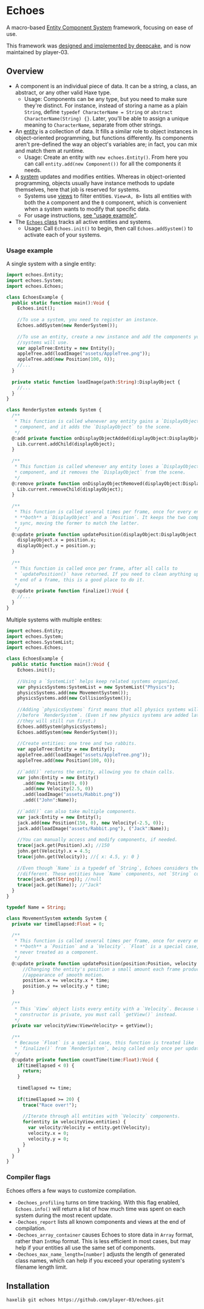 # Echoes
A macro-based [Entity Component System](https://en.wikipedia.org/wiki/Entity_component_system) framework, focusing on ease of use.

This framework was [designed and implemented by deepcake](https://github.com/deepcake/echo), and is now maintained by player-03.

## Overview

- A component is an individual piece of data. It can be a string, a class, an abstract, or any other valid Haxe type.
  - Usage: Components can be any type, but you need to make sure they're distinct. For instance, instead of storing a name as a plain `String`, define `typedef CharacterName = String` or `abstract CharacterName(String) {}`. Later, you'll be able to assign a unique meaning to `CharacterName`, separate from other strings.
- An [entity](src/echoes/Entity.hx) is a collection of data. It fills a similar role to object instances in object-oriented programming, but functions differently. Its components aren't pre-defined the way an object's variables are; in fact, you can mix and match them at runtime.
  - Usage: Create an entity with `new echoes.Entity()`. From here you can call `entity.add(new Component())` for all the components it needs.
- A [system](src/echoes/System.hx) updates and modifies entities. Whereas in object-oriented programming, objects usually have instance methods to update themselves, here that job is reserved for systems.
  - Systems use [views](src/echoes/View.hx) to filter entities. `View<A, B>` lists all entities with both the `A` component and the `B` component, which is convenient when a system wants to modify that specific data.
  - For usage instructions, [see "usage example"](#usage-example).
- The [`Echoes` class](src/echoes/Echoes.hx) tracks all active entities and systems.
  - Usage: Call `Echoes.init()` to begin, then call `Echoes.addSystem()` to activate each of your systems.

### Usage example

A single system with a single entity:

```haxe
import echoes.Entity;
import echoes.System;
import echoes.Echoes;

class EchoesExample {
  public static function main():Void {
    Echoes.init();
    
    //To use a system, you need to register an instance.
    Echoes.addSystem(new RenderSystem());
    
    //To use an entity, create a new instance and add the components your
    //systems will use.
    var appleTree:Entity = new Entity();
    appleTree.add(loadImage("assets/AppleTree.png"));
    appleTree.add(new Position(100, 0));
    //...
  }
  
  private static function loadImage(path:String):DisplayObject {
    //...
  }
}

class RenderSystem extends System {
  /**
   * This function is called whenever any entity gains a `DisplayObject`
   * component, and it adds the `DisplayObject` to the scene.
   */
  @:add private function onDisplayObjectAdded(displayObject:DisplayObject):Void {
    Lib.current.addChild(displayObject);
  }
  
  /**
   * This function is called whenever any entity loses a `DisplayObject`
   * component, and it removes the `DisplayObject` from the scene.
   */
  @:remove private function onDisplayObjectRemoved(displayObject:DisplayObject):Void {
    Lib.current.removeChild(displayObject);
  }
  
  /**
   * This function is called several times per frame, once for every entity with
   * **both** a `DisplayObject` and a `Position`. It keeps the two components in
   * sync, moving the former to match the latter.
   */
  @:update private function updatePosition(displayObject:DisplayObject, position:Position):Void {
    displayObject.x = position.x;
    displayObject.y = position.y;
  }
  
  /**
   * This function is called once per frame, after all calls to
   * `updatePosition()` have returned. If you need to clean anything up at the
   * end of a frame, this is a good place to do it.
   */
  @:update private function finalize():Void {
    //...
  }
}
```

Multiple systems with multiple entites:

```haxe
import echoes.Entity;
import echoes.System;
import echoes.SystemList;
import echoes.Echoes;

class EchoesExample {
  public static function main():Void {
    Echoes.init();
    
    //Using a `SystemList` helps keep related systems organized.
    var physicsSystems:SystemList = new SystemList("Physics");
    physicsSystems.add(new MovementSystem());
    physicsSystems.add(new CollisionSystem());
    
    //Adding `physicsSystems` first means that all physics systems will run
    //before `RenderSystem`. (Even if new physics systems are added later on,
    //they will still run first.)
    Echoes.addSystem(physicsSystems);
    Echoes.addSystem(new RenderSystem());
    
    //Create entities: one tree and two rabbits.
    var appleTree:Entity = new Entity();
    appleTree.add(loadImage("assets/AppleTree.png"));
    appleTree.add(new Position(100, 0));
    
    //`add()` returns the entity, allowing you to chain calls.
    var john:Entity = new Entity()
      .add(new Position(0, 0))
      .add(new Velocity(2.5, 0))
      .add(loadImage("assets/Rabbit.png"))
      .add(("John":Name));
    
    //`add()` can also take multiple components.
    var jack:Entity = new Entity();
    jack.add(new Position(150, 0), new Velocity(-2.5, 0));
    jack.add(loadImage("assets/Rabbit.png"), ("Jack":Name));
    
    //You can manually access and modify components, if needed.
    trace(jack.get(Position).x); //150
    john.get(Velocity).x = 4.5;
    trace(john.get(Velocity)); //{ x: 4.5, y: 0 }
    
    //Even though `Name` is a typedef of `String`, Echoes considers them to be
    //different. These entities have `Name` components, not `String` components.
    trace(jack.get(String)); //null
    trace(jack.get(Name)); //"Jack"
  }
}

typedef Name = String;

class MovementSystem extends System {
  private var timeElapsed:Float = 0;
  
  /**
   * This function is called several times per frame, once for every entity with
   * **both** a `Position` and a `Velocity`. `Float` is a special case, and is
   * never treated as a component.
   */
  @:update private function updatePosition(position:Position, velocity:Velocity, time:Float):Void {
      //Changing the entity's position a small amount each frame produces the
      //appearance of smooth motion.
      position.x += velocity.x * time;
      position.y += velocity.y * time;
  }
  
  /**
   * This `View` object lists every entity with a `Velocity`. Because the `View`
   * constructor is private, you must call `getView()` instead.
   */
  private var velocityView:View<Velocity> = getView();
  
  /**
   * Because `Float` is a special case, this function is treated like
   * `finalize()` from `RenderSystem`, being called only once per update cycle.
   */
  @:update private function countTime(time:Float):Void {
    if(timeElapsed < 0) {
      return;
    }
    
    timeElapsed += time;
    
    if(timeElapsed >= 20) {
      trace("Race over!");
      
      //Iterate through all entities with `Velocity` components.
      for(entity in velocityView.entities) {
        var velocity:Velocity = entity.get(Velocity);
        velocity.x = 0;
        velocity.y = 0;
      }
    }
  }
}
```

### Compiler flags
Echoes offers a few ways to customize compilation.

- `-Dechoes_profiling` turns on time tracking. With this flag enabled, `Echoes.info()` will return a list of how much time was spent on each system during the most recent update.
- `-Dechoes_report` lists all known components and views at the end of compilation.
- `-Dechoes_array_container` causes Echoes to store data in `Array` format, rather than `IntMap` format. This is less efficient in most cases, but may help if your entities all use the same set of components.
- `-Dechoes_max_name_length=[number]` adjusts the length of generated class names, which can help if you exceed your operating system's filename length limit.

## Installation

```bash
haxelib git echoes https://github.com/player-03/echoes.git
```
